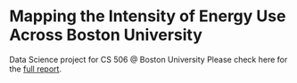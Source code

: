 # Mapping the Intensity of Energy Use Across Boston University
Data Science project for CS 506 @ Boston University
Please check here for the [full report](https://github.com/sylvia0801/Ungergrad-Projects/blob/master/CS506/MappingTheIntensityOfEnergyUseAcrossBostonUniversity/CS506%20Revised%20Report%20Deng_Niu_Zhang.pdf).
